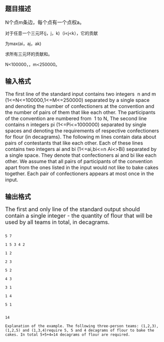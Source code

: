 ## 题目描述

<p><span style="font-size: medium">N个点m条边，每个点有一个点权a。<br>
   对于任意一个三元环(j，j，k)（i<j<k），它的贡献<br>
   为max(ai，aj，ak) <br>
   求所有三元环的贡献和。<br>
   N<100000，，m<250000。</span></p>

## 输入格式

<p><span style="font-size: medium">The first line of the standard input contains two integers  n and m (1<=N<=100000,1<=M<=250000) separated by a single space and denoting the number of confectioners at the convention and the number of pairs of them that like each other. The participants of the convention are numbered from  1 to N, The second line contains n integers pi (1<=Pi<=1000000) separated by single spaces and denoting the requirements of respective confectioners for flour (in decagrams). The following m lines contain data about pairs of contestants that like each other. Each of these lines contains two integers ai and bi (1<=ai,bi<=n Ai<>Bi) separated by a single space. They denote that confectioners ai and bi like each other. We assume that all pairs of participants of the convention apart from the ones listed in the input would not like to bake cakes together. Each pair of confectioners appears at most once in the input. <br></span></p>

## 输出格式

<p><font size="4">The first and only line of the standard output should contain a single integer - the quantity of flour that will be used by all teams in total, in decagrams. <br></font></p>

```input1
5 7
1 5 3 4 2
1 2
2 3
5 2
4 3
3 1
1 4
5 1
```
```output1
14
Explanation of the example. The following three-person teams: (1,2,3),(1,2,5) and (1,3,4)require 5, 5 and 4 decagrams of flour to bake the cakes. In total 5+5+4=14 decagrams of flour are required.
```
